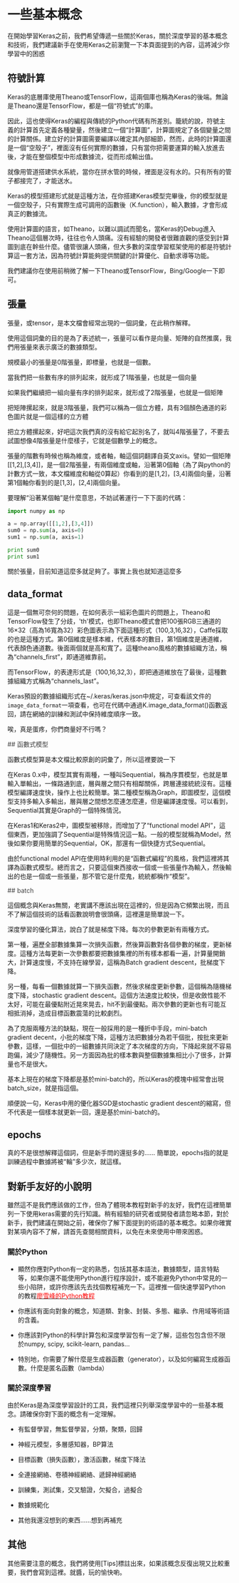 # 一些基本概念

在開始學習Keras之前，我們希望傳遞一些關於Keras，關於深度學習的基本概念和技術，我們建議新手在使用Keras之前瀏覽一下本頁面提到的內容，這將減少你學習中的困惑

## 符號計算

Keras的底層庫使用Theano或TensorFlow，這兩個庫也稱為Keras的後端。無論是Theano還是TensorFlow，都是一個“符號式”的庫。

因此，這也使得Keras的編程與傳統的Python代碼有所差別。籠統的說，符號主義的計算首先定義各種變量，然後建立一個“計算圖”，計算圖規定了各個變量之間的計算關係。建立好的計算圖需要編譯以確定其內部細節，然而，此時的計算圖還是一個“空殼子”，裡面沒有任何實際的數據，只有當你把需要運算的輸入放進去後，才能在整個模型中形成數據流，從而形成輸出值。

就像用管道搭建供水系統，當你在拼水管的時候，裡面是沒有水的。只有所有的管子都接完了，才能送水。

Keras的模型搭建形式就是這種方法，在你搭建Keras模型完畢後，你的模型就是一個空殼子，只有實際生成可調用的函數後（K.function），輸入數據，才會形成真正的數據流。

使用計算圖的語言，如Theano，以難以調試而聞名，當Keras的Debug進入Theano這個層次時，往往也令人頭痛。沒有經驗的開發者很難直觀的感受到計算圖到底在幹些什麼。儘管很讓人頭痛，但大多數的深度學習框架使用的都是符號計算這一套方法，因為符號計算能夠提供關鍵的計算優化、自動求導等功能。

我們建議你在使用前稍微了解一下Theano或TensorFlow，Bing/Google一下即可。

## 張量

張量，或tensor，是本文檔會經常出現的一個詞彙，在此稍作解釋。

使用這個詞彙的目的是為了表述統一，張量可以看作是向量、矩陣的自然推廣，我們用張量來表示廣泛的數據類型。

規模最小的張量是0階張量，即標量，也就是一個數。

當我們把一些數有序的排列起來，就形成了1階張量，也就是一個向量

如果我們繼續把一組向量有序的排列起來，就形成了2階張量，也就是一個矩陣

把矩陣摞起來，就是3階張量，我們可以稱為一個立方體，具有3個顏色通道的彩色圖片就是一個這樣的立方體

把立方體摞起來，好吧這次我們真的沒有給它起別名了，就叫4階張量了，不要去試圖想像4階張量是什麼樣子，它就是個數學上的概念。

張量的階數有時候也稱為維度，或者軸，軸這個詞翻譯自英文axis。譬如一個矩陣[[1,2],[3,4]]，是一個2階張量，有兩個維度或軸，沿著第0個軸（為了與python的計數方式一致，本文檔維度和軸從0算起）你看到的是[1,2]，[3,4]兩個向量，沿著第1個軸你看到的是[1,3]，[2,4]兩個向量。

要理解“沿著某個軸”是什麼意思，不妨試著運行一下下面的代碼：

```python
import numpy as np

a = np.array([[1,2],[3,4]])
sum0 = np.sum(a, axis=0)
sum1 = np.sum(a, axis=1)

print sum0
print sum1
```

關於張量，目前知道這麼多就足夠了。事實上我也就知道這麼多

## data_format

這是一個無可奈何的問題，在如何表示一組彩色圖片的問題上，Theano和TensorFlow發生了分歧，'th'模式，也即Theano模式會把100張RGB三通道的16×32（高為16寬為32）彩色圖表示為下面這種形式（100,3,16,32），Caffe採取的也是這種方式。第0個維度是樣本維，代表樣本的數目，第1個維度是通道維，代表顏色通道數。後面兩個就是高和寬了。這種theano風格的數據組織方法，稱為“channels_first”，即通道維靠前。

而TensorFlow，的表達形式是（100,16,32,3），即把通道維放在了最後，這種數據組織方式稱為“channels_last”。

Keras預設的數據組織形式在~/.keras/keras.json中規定，可查看該文件的`image_data_format`一項查看，也可在代碼中通過K.image_data_format()函數返回，請在網絡的訓練和測試中保持維度順序一致。

唉，真是蛋疼，你們商量好不行嗎？



<a name='functional'>
<font color='#404040'>
## 函數式模型
</font>
</a>

函數式模型算是本文檔比較原創的詞彙了，所以這裡要說一下

在Keras 0.x中，模型其實有兩種，一種叫Sequential，稱為序貫模型，也就是單輸入單輸出，一條路通到底，層與層之間只有相鄰關係，跨層連接統統沒有。這種模型編譯速度快，操作上也比較簡單。第二種模型稱為Graph，即圖模型，這個模型支持多輸入多輸出，層與層之間想怎麼連怎麼連，但是編譯速度慢。可以看到，Sequential其實是Graph的一個特殊情況。

在Keras1和Keras2中，圖模型被移除，而增加了了“functional model API”，這個東西，更加強調了Sequential是特殊情況這一點。一般的模型就稱為Model，然後如果你要用簡單的Sequential，OK，那還有一個快捷方式Sequential。

由於functional model API在使用時利用的是“函數式編程”的風格，我們這裡將其譯為函數式模型。總而言之，只要這個東西接收一個或一些張量作為輸入，然後輸出的也是一個或一些張量，那不管它是什麼鬼，統統都稱作“模型”。

<a name='batch'>
<font color='#404040'>
## batch
</font></a>

這個概念與Keras無關，老實講不應該出現在這裡的，但是因為它頻繁出現，而且不了解這個技術的話看函數說明會很頭痛，這裡還是簡單說一下。

深度學習的優化算法，說白了就是梯度下降。每次的參數更新有兩種方式。

第一種，遍歷全部數據集算一次損失函數，然後算函數對各個參數的梯度，更新梯度。這種方法每更新一次參數都要把數據集裡的所有樣本都看一遍，計算量開銷大，計算速度慢，不支持在線學習，這稱為Batch gradient descent，批梯度下降。

另一種，每看一個數據就算一下損失函數，然後求梯度更新參數，這個稱為隨機梯度下降，stochastic gradient descent。這個方法速度比較快，但是收斂性能不太好，可能在最優點附近晃來晃去，hit不到最優點。兩次參數的更新也有可能互相抵消掉，造成目標函數震蕩的比較劇烈。

為了克服兩種方法的缺點，現在一般採用的是一種折中手段，mini-batch gradient decent，小批的梯度下降，這種方法把數據分為若干個批，按批來更新參數，這樣，一個批中的一組數據共同決定了本次梯度的方向，下降起來就不容易跑偏，減少了隨機性。另一方面因為批的樣本數與整個數據集相比小了很多，計算量也不是很大。

基本上現在的梯度下降都是基於mini-batch的，所以Keras的模塊中經常會出現batch_size，就是指這個。

順便說一句，Keras中用的優化器SGD是stochastic gradient descent的縮寫，但不代表是一個樣本就更新一回，還是基於mini-batch的。


## epochs

真的不是很想解釋這個詞，但是新手問的還挺多的……
簡單說，epochs指的就是訓練過程中數據將被“輪”多少次，就這樣。

## 對新手友好的小說明

雖然這不是我們應該做的工作，但為了體現本教程對新手的友好，我們在這裡簡單列一下使用keras需要的先行知識。稍有經驗的研究者或開發者請忽略本節，對於新手，我們建議在開始之前，確保你了解下面提到的術語的基本概念。如果你確實對某項內容不了解，請首先查閱相關資料，以免在未來使用中帶來困惑。

### 關於Python

* 顯然你應對Python有一定的熟悉，包括其基本語法，數據類型，語言特點等，如果你還不能使用Python進行程序設計，或不能避免Python中常見的一些小陷阱，或許你應該先去找個教程補充一下。這裡推一個快速學習Python的教程[<font color='#FF0000'>廖雪峰的Python教程</font>](http://www.liaoxuefeng.com/wiki/0014316089557264a6b348958f449949df42a6d3a2e542c000)

* 你應該有面向對象的概念，知道類、對象、封裝、多態、繼承、作用域等術語的含義。

* 你應該對Python的科學計算包和深度學習包有一定了解，這些包包含但不限於numpy, scipy, scikit-learn, pandas...

* 特別地，你需要了解什麼是生成器函數（generator），以及如何編寫生成器函數。什麼是匿名函數（lambda）

### 關於深度學習

由於Keras是為深度學習設計的工具，我們這裡只列舉深度學習中的一些基本概念。請確保你對下面的概念有一定理解。

* 有監督學習，無監督學習，分類，聚類，回歸

* 神經元模型，多層感知器，BP算法

* 目標函數（損失函數），激活函數，梯度下降法

* 全連接網絡、卷積神經網絡、遞歸神經網絡

* 訓練集，測試集，交叉驗證，欠擬合，過擬合

* 數據規範化

* 其他我還沒想到的東西……想到再補充


## 其他

其他需要注意的概念，我們將使用[Tips]標註出來，如果該概念反復出現又比較重要，我們會寫到這裡。就醬，玩的愉快喲。